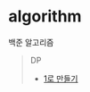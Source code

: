 # algorithm
백준 알고리즘

> DP
> * [1로 만들기](https://github.com/MoonJiHyun/baekjoon_algorithm/blob/dp/1463_dp/src/com/company/Main.java)
